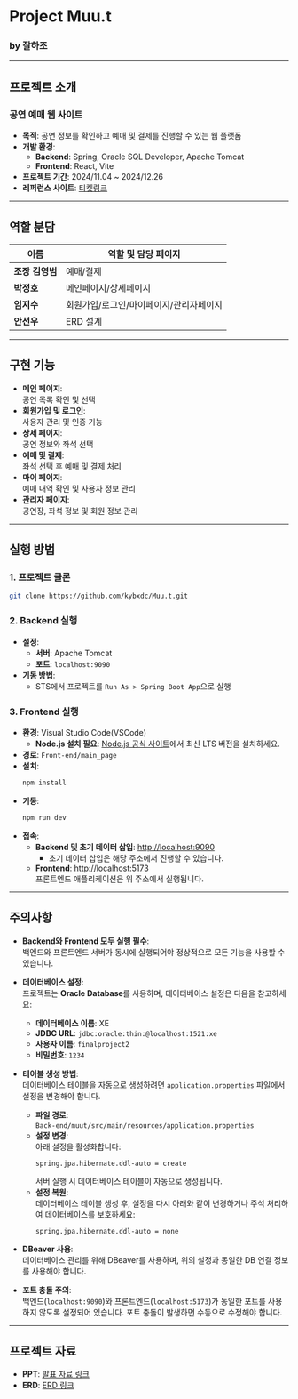 # **Project Muu.t**
### **by 잘하조**

---

## **프로젝트 소개**
### 공연 예매 웹 사이트
- **목적**: 공연 정보를 확인하고 예매 및 결제를 진행할 수 있는 웹 플랫폼
- **개발 환경**:
  - **Backend**: Spring, Oracle SQL Developer, Apache Tomcat
  - **Frontend**: React, Vite
- **프로젝트 기간**: 2024/11.04 ~ 2024/12.26
- **레퍼런스 사이트**: [티켓링크](https://www.ticketlink.co.kr/home)

---

## **역할 분담**
| 이름         | 역할 및 담당 페이지               |
|--------------|-----------------------------------|
| **조장 김영범** | 예매/결제                        |
| **박정호**      | 메인페이지/상세페이지               |
| **임지수**      | 회원가입/로그인/마이페이지/관리자페이지          |
| **안선우**      | ERD 설계                         |

---

## **구현 기능**
- **메인 페이지**:  
    공연 목록 확인 및 선택
- **회원가입 및 로그인**:  
    사용자 관리 및 인증 기능
- **상세 페이지**:  
    공연 정보와 좌석 선택
- **예매 및 결제**:  
    좌석 선택 후 예매 및 결제 처리
- **마이 페이지**:  
    예매 내역 확인 및 사용자 정보 관리
- **관리자 페이지**:  
    공연장, 좌석 정보 및 회원 정보 관리

---

## **실행 방법**

### 1. **프로젝트 클론**
```bash
git clone https://github.com/kybxdc/Muu.t.git
```

### 2. **Backend 실행**
- **설정**:
  - **서버**: Apache Tomcat
  - **포트**: `localhost:9090`
- **기동 방법**:
  - STS에서 프로젝트를 `Run As > Spring Boot App`으로 실행

### 3. **Frontend 실행**
- **환경**: Visual Studio Code(VSCode)
  - **Node.js 설치 필요**: [Node.js 공식 사이트](https://nodejs.org/)에서 최신 LTS 버전을 설치하세요.
- **경로**: `Front-end/main_page`
- **설치**:
  ```bash
  npm install
  ```
- **기동**:
  ```bash
  npm run dev
  ```
- **접속**:
  - **Backend 및 초기 데이터 삽입**: [http://localhost:9090](http://localhost:9090)  
    - 초기 데이터 삽입은 해당 주소에서 진행할 수 있습니다.
  - **Frontend**: [http://localhost:5173](http://localhost:5173)  
    프론트엔드 애플리케이션은 위 주소에서 실행됩니다.

---

## **주의사항**
- **Backend와 Frontend 모두 실행 필수**:  
  백엔드와 프론트엔드 서버가 동시에 실행되어야 정상적으로 모든 기능을 사용할 수 있습니다.
  
- **데이터베이스 설정**:  
  프로젝트는 **Oracle Database**를 사용하며, 데이터베이스 설정은 다음을 참고하세요:  
  - **데이터베이스 이름**: XE  
  - **JDBC URL**: `jdbc:oracle:thin:@localhost:1521:xe`  
  - **사용자 이름**: `finalproject2`  
  - **비밀번호**: `1234`  

- **테이블 생성 방법**:  
  데이터베이스 테이블을 자동으로 생성하려면 `application.properties` 파일에서 설정을 변경해야 합니다.  
  - **파일 경로**:  
    `Back-end/muut/src/main/resources/application.properties`
  - **설정 변경**:  
    아래 설정을 활성화합니다:
    ```properties
    spring.jpa.hibernate.ddl-auto = create
    ```
    서버 실행 시 데이터베이스 테이블이 자동으로 생성됩니다.
  - **설정 복원**:  
    데이터베이스 테이블 생성 후, 설정을 다시 아래와 같이 변경하거나 주석 처리하여 데이터베이스를 보호하세요:
    ```properties
    spring.jpa.hibernate.ddl-auto = none
    ```

- **DBeaver 사용**:  
  데이터베이스 관리를 위해 DBeaver를 사용하며, 위의 설정과 동일한 DB 연결 정보를 사용해야 합니다.

- **포트 충돌 주의**:  
  백엔드(`localhost:9090`)와 프론트엔드(`localhost:5173`)가 동일한 포트를 사용하지 않도록 설정되어 있습니다. 포트 충돌이 발생하면 수동으로 수정해야 합니다.

---

## **프로젝트 자료**
- **PPT**: [발표 자료 링크](https://...)
- **ERD**: [ERD 링크](https://...)
